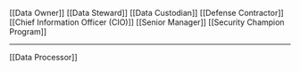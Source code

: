 [[Data Owner]]
[[Data Steward]]
[[Data Custodian]]
[[Defense Contractor]]
[[Chief Information Officer (CIO)]]
[[Senior Manager]]
[[Security Champion Program]]

---

[[Data Processor]]

